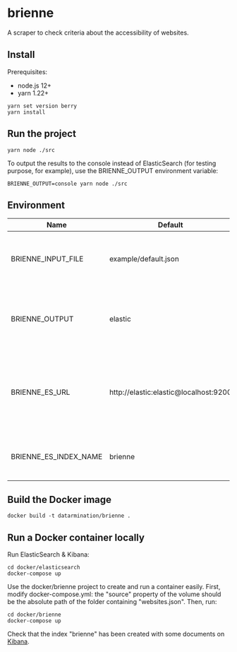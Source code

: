 # brienne

A scraper to check criteria about the accessibility of websites.

## Install

Prerequisites:

- node.js 12+
- yarn 1.22+

```
yarn set version berry
yarn install
```

## Run the project

```
yarn node ./src
```

To output the results to the console instead of ElasticSearch (for testing purpose, for example), use the BRIENNE_OUTPUT environment variable:

```
BRIENNE_OUTPUT=console yarn node ./src
```

## Environment

| Name                  | Default                               | Description                                                                                           |
|-----------------------|---------------------------------------|-------------------------------------------------------------------------------------------------------|
| BRIENNE_INPUT_FILE    | example/default.json                  | The file to process. It's a JSON array file listing the websites to analyze.                          |
| BRIENNE_OUTPUT        | elastic                               | The output where the results are published. Can be one of "elastic" or "console".                     |
| BRIENNE_ES_URL        | http://elastic:elastic@localhost:9200 | The URL of the ElasticSearch instance. By default, authenticate with the elastic/elastic credentials. |
| BRIENNE_ES_INDEX_NAME | brienne                               | The name of the index used to publish the results.                                                    |

## Build the Docker image

```
docker build -t datarmination/brienne .
```

## Run a Docker container locally

Run ElasticSearch & Kibana:

```
cd docker/elasticsearch
docker-compose up
```

Use the docker/brienne project to create and run a container easily. First, modify docker-compose.yml: the "source" property of the volume should be the absolute path of the folder containing "websites.json". Then, run:

```
cd docker/brienne
docker-compose up
```


Check that the index "brienne" has been created with some documents on [Kibana](http://localhost:5601/).